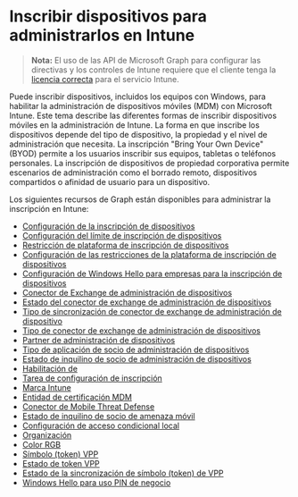 # <a name="enroll-devices-for-management-in-intune"></a>Inscribir dispositivos para administrarlos en Intune

> **Nota:** El uso de las API de Microsoft Graph para configurar las directivas y los controles de Intune requiere que el cliente tenga la [licencia correcta](https://www.microsoft.com/en-us/cloud-platform/microsoft-intune-pricing) para el servicio Intune.

Puede inscribir dispositivos, incluidos los equipos con Windows, para habilitar la administración de dispositivos móviles (MDM) con Microsoft Intune. Este tema describe las diferentes formas de inscribir dispositivos móviles en la administración de Intune. La forma en que inscribe los dispositivos depende del tipo de dispositivo, la propiedad y el nivel de administración que necesita. La inscripción "Bring Your Own Device" (BYOD) permite a los usuarios inscribir sus equipos, tabletas o teléfonos personales. La inscripción de dispositivos de propiedad corporativa permite escenarios de administración como el borrado remoto, dispositivos compartidos o afinidad de usuario para un dispositivo.

Los siguientes recursos de Graph están disponibles para administrar la inscripción en Intune:  

- [Configuración de la inscripción de dispositivos](intune_onboarding_deviceenrollmentconfiguration.md)
- [Configuración del límite de inscripción de dispositivos](intune_onboarding_deviceenrollmentlimitconfiguration.md)
- [Restricción de plataforma de inscripción de dispositivos](intune_onboarding_deviceenrollmentplatformrestriction.md)
- [Configuración de las restricciones de la plataforma de inscripción de dispositivos](intune_onboarding_deviceenrollmentplatformrestrictionsconfiguration.md)
- [Configuración de Windows Hello para empresas para la inscripción de dispositivos](intune_onboarding_deviceenrollmentwindowshelloforbusinessconfiguration.md)
- [Conector de Exchange de administración de dispositivos](intune_onboarding_devicemanagementexchangeconnector.md)
- [Estado del conector de exchange de administración de dispositivos](intune_onboarding_devicemanagementexchangeconnectorstatus.md)
- [Tipo de sincronización de conector de exchange de administración de dispositivo](intune_onboarding_devicemanagementexchangeconnectorsynctype.md)
- [Tipo de conector de exchange de administración de dispositivos](intune_onboarding_devicemanagementexchangeconnectortype.md)
- [Partner de administración de dispositivos](intune_onboarding_devicemanagementpartner.md)
- [Tipo de aplicación de socio de administración de dispositivos](intune_onboarding_devicemanagementpartnerapptype.md)
- [Estado de inquilino de socio de administración de dispositivos](intune_onboarding_devicemanagementpartnertenantstate.md)
- [Habilitación de](intune_onboarding_enablement.md)
- [Tarea de configuración de inscripción](intune_onboarding_enrollmentconfigurationassignment.md)
- [Marca Intune](intune_onboarding_intunebrand.md)
- [Entidad de certificación MDM](intune_onboarding_mdmauthority.md)
- [Conector de Mobile Threat Defense](intune_onboarding_mobilethreatdefenseconnector.md)
- [Estado de inquilino de socio de amenaza móvil](intune_onboarding_mobilethreatpartnertenantstate.md)
- [Configuración de acceso condicional local](intune_onboarding_onpremisesconditionalaccesssettings.md)
- [Organización](intune_onboarding_organization.md)
- [Color RGB](intune_onboarding_rgbcolor.md)
- [Símbolo (token) VPP](intune_onboarding_vpptoken.md)
- [Estado de token VPP](intune_onboarding_vpptokenstate.md)
- [Estado de la sincronización de símbolo (token) de VPP](intune_onboarding_vpptokensyncstatus.md)
- [Windows Hello para uso PIN de negocio](intune_onboarding_windowshelloforbusinesspinusage.md)
